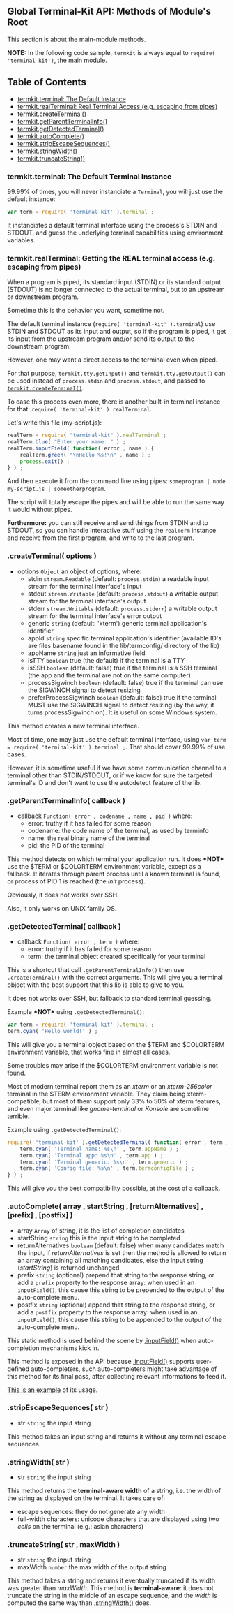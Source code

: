 

<a name="top"></a>
## Global Terminal-Kit API: Methods of Module's Root

This section is about the main-module methods.

**NOTE:** In the following code sample, `termkit` is always equal to `require( 'terminal-kit')`, the main module.



## Table of Contents

* [termkit.terminal: The Default Instance](#ref.terminal)
* [termkit.realTerminal: Real Terminal Access (e.g. escaping from pipes)](#ref.realTerminal)
* [termkit.createTerminal()](#ref.createTerminal)
* [termkit.getParentTerminalInfo()](#ref.getParentTerminalInfo)
* [termkit.getDetectedTerminal()](#ref.getDetectedTerminal)
* [termkit.autoComplete()](#ref.autoComplete)
* [termkit.stripEscapeSequences()](#ref.stripEscapeSequences)
* [termkit.stringWidth()](#ref.stringWidth)
* [termkit.truncateString()](#ref.truncateString)



<a name="ref.terminal"></a>
### termkit.terminal: The Default Terminal Instance

99.99% of times, you will never instanciate a `Terminal`, you will just use the default instance:

```js
var term = require( 'terminal-kit' ).terminal ;
```

It instanciates a default terminal interface using the process's STDIN and STDOUT, and guess the underlying terminal
capabilities using environment variables.



<a name="ref.realTerminal"></a>
### termkit.realTerminal: Getting the **REAL** terminal access (e.g. escaping from pipes)

When a program is piped, its standard input (STDIN) or its standard output (STDOUT) is no longer connected to the actual terminal,
but to an upstream or downstream program.

Sometime this is the behavior you want, sometime not.

The default terminal instance (`require( 'terminal-kit' ).terminal`) use STDIN and STDOUT as its input and output, so if the program
is piped, it get its input from the upstream program and/or send its output to the downstream program.

However, one may want a direct access to the terminal even when piped.

For that purpose, `termkit.tty.getInput()` and `termkit.tty.getOutput()` can be used instead of `process.stdin` and `process.stdout`,
and passed to [`termkit.createTerminal()`](#ref.createTerminal).

To ease this process even more, there is another built-in terminal instance for that: `require( 'terminal-kit' ).realTerminal`.

Let's write this file (my-script.js):

```js
realTerm = require( "terminal-kit" ).realTerminal ;
realTerm.blue( "Enter your name: " ) ;
realTerm.inputField( function( error , name ) {
	realTerm.green( "\nHello %s!\n" , name ) ;
	process.exit() ;
} ) ;
```

And then execute it from the command line using pipes: `someprogram | node my-script.js | someotherprogram`.

The script will totally escape the pipes and will be able to run the same way it would without pipes.

**Furthermore:** you can still receive and send things from STDIN and to STDOUT, so you can handle interactive stuff using
the `realTerm` instance and receive from the first program, and write to the last program.



<a name="ref.createTerminal"></a>
### .createTerminal( options )

* options `Object` an object of options, where:
	* stdin `stream.Readable` (default: `process.stdin`) a readable input stream for the terminal interface's input
	* stdout `stream.Writable` (default: `process.stdout`) a writable output stream for the terminal interface's output
	* stderr `stream.Writable` (default: `process.stderr`) a writable output stream for the terminal interface's error output
	* generic `string` (default: 'xterm') generic terminal application's identifier
	* appId `string` specific terminal application's identifier (available ID's are files basename found in the
	  lib/termconfig/ directory of the lib)
	* appName `string` just an informative field
	* isTTY `boolean` true (the default) if the terminal is a TTY
	* isSSH `boolean` (default: false) true if the terminal is a SSH terminal (the app and the terminal are not on the same computer)
	* processSigwinch `boolean` (default: false) true if the terminal can use the SIGWINCH signal to detect resizing
	* preferProcessSigwinch `boolean` (default: false) true if the terminal MUST use the SIGWINCH signal to detect resizing
		(by the way, it turns processSigwinch on). It is useful on some Windows system.

This method creates a new terminal interface.

Most of time, one may just use the default terminal interface, using `var term = require( 'terminal-kit' ).terminal ;`.
That should cover 99.99% of use cases.

However, it is sometime useful if we have some communication channel to a terminal other than STDIN/STDOUT,
or if we know for sure the targeted terminal's ID and don't want to use the autodetect feature of the lib.



<a name="ref.getParentTerminalInfo"></a>
### .getParentTerminalInfo( callback )

* callback `Function( error , codename , name , pid )` where:
	* error: truthy if it has failed for some reason
	* codename: the code name of the terminal, as used by terminfo
	* name: the real binary name of the terminal
	* pid: the PID of the terminal

This method detects on which terminal your application run.
It does **\*NOT\*** use the $TERM or $COLORTERM environment variable, except as a fallback.
It iterates through parent process until a known terminal is found, or process of PID 1 is reached (the *init* process).

Obviously, it does not works over SSH.

Also, it only works on UNIX family OS.



<a name="ref.getDetectedTerminal"></a>
### .getDetectedTerminal( callback )

* callback `Function( error , term )` where:
	* error: truthy if it has failed for some reason
	* term: the terminal object created specifically for your terminal

This is a shortcut that call `.getParentTerminalInfo()` then use `.createTerminal()` with the correct arguments.
This will give you a terminal object with the best support that this lib is able to give to you.

It does not works over SSH, but fallback to standard terminal guessing.

Example **\*NOT\***  using `.getDetectedTerminal()`:
```js
var term = require( 'terminal-kit' ).terminal ;
term.cyan( 'Hello world!' ) ;
```
This will give you a terminal object based on the $TERM and $COLORTERM environment variable, that works fine in
almost all cases.

Some troubles may arise if the $COLORTERM environment variable is not found.

Most of modern terminal report them as an *xterm* or an *xterm-256color* terminal in the $TERM environment variable.
They claim being xterm-compatible, but most of them support only 33% to 50% of xterm features,
and even major terminal like *gnome-terminal* or *Konsole* are sometime terrible.

Example using `.getDetectedTerminal()`:
```js
require( 'terminal-kit' ).getDetectedTerminal( function( error , term ) {
	term.cyan( 'Terminal name: %s\n' , term.appName ) ;
	term.cyan( 'Terminal app: %s\n' , term.app ) ;
	term.cyan( 'Terminal generic: %s\n' , term.generic ) ;
	term.cyan( 'Config file: %s\n' , term.termconfigFile ) ;
} ) ;
```
This will give you the best compatibility possible, at the cost of a callback.



<a name="ref.autoComplete"></a>
### .autoComplete( array , startString , [returnAlternatives] , [prefix] , [postfix] )

* array `Array` of string, it is the list of completion candidates
* startString `string` this is the input string to be completed
* returnAlternatives `boolean` (default: false) when many candidates match the input, if *returnAlternatives* is set then
  the method is allowed to return an array containing all matching candidates, else the input string (*startString*) is
  returned unchanged
* prefix `string` (optional) prepend that string to the response string, or add a `prefix` property to the response array:
  when used in an `inputField()`, this cause this string to be prepended to the output of the auto-complete menu.
* postfix `string` (optional) append that string to the response string, or add a `postfix` property to the response array:
  when used in an `inputField()`, this cause this string to be appended to the output of the auto-complete menu.

This static method is used behind the scene by [.inputField()](high-level.md#ref.inputField) when auto-completion mechanisms kick in.

This method is exposed in the API because [.inputField()](high-level.md#ref.inputField) supports user-defined auto-completers, such
auto-completers might take advantage of this method for its final pass, after collecting relevant informations to feed it.

[This is an example](high-level.md#ref.example.autoComplete) of its usage.



<a name="ref.stripEscapeSequences"></a>
### .stripEscapeSequences( str )

* str `string` the input string

This method takes an input string and returns it without any terminal escape sequences.



<a name="ref.stringWidth"></a>
### .stringWidth( str )

* str `string` the input string

This method returns the **terminal-aware width** of a string, i.e. the width of the string as displayed on the terminal.
It takes care of:
* escape sequences: they do not generate any width
* full-width characters: unicode characters that are displayed using two *cells* on the terminal (e.g.: asian characters)



<a name="ref.truncateString"></a>
### .truncateString( str , maxWidth )

* str `string` the input string
* maxWidth `number` the max width of the output string

This method takes a string and returns it eventually truncated if its width was greater than *maxWidth*.
This method is **terminal-aware**: it does not truncate the string in the middle of an escape sequence,
and the *width* is computed the same way than [.stringWidth()](#ref.stringWidth) does.

